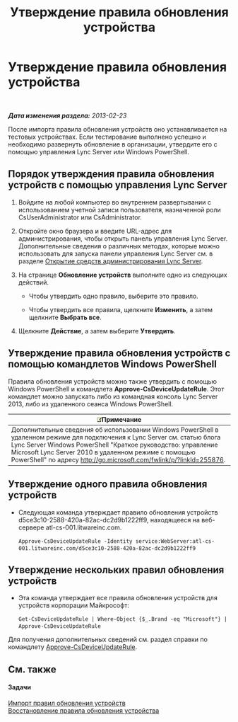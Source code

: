 ﻿---
title: Утверждение правила обновления устройства
TOCTitle: Утверждение правила обновления устройства
ms:assetid: 9dbb1c9a-be0f-4e13-9234-05501ab43ac5
ms:mtpsurl: https://technet.microsoft.com/ru-ru/library/JJ994053(v=OCS.15)
ms:contentKeyID: 52058282
ms.date: 05/19/2016
mtps_version: v=OCS.15
ms.translationtype: HT
---

# Утверждение правила обновления устройства

 

_**Дата изменения раздела:** 2013-02-23_

После импорта правила обновления устройств оно устанавливается на тестовых устройствах. Если тестирование выполнено успешно и необходимо развернуть обновление в организации, утвердите его с помощью управления Lync Server или Windows PowerShell.

## Порядок утверждения правила обновления устройств с помощью управления Lync Server

1.  Войдите на любой компьютер во внутреннем развертывании с использованием учетной записи пользователя, назначенной роли CsUserAdministrator или CsAdministrator.

2.  Откройте окно браузера и введите URL-адрес для администрирования, чтобы открыть панель управления Lync Server. Дополнительные сведения о различных методах, которые можно использовать для запуска панели управления Lync Server см. в разделе [Открытие средств администрирования Lync Server](lync-server-2013-open-lync-server-administrative-tools.md).

3.  На странице **Обновление устройств** выполните одно из следующих действий.
    
      - Чтобы утвердить одно правило, выберите это правило.
    
      - Чтобы утвердить все правила, щелкните **Изменить**, а затем щелкните **Выбрать все**.

4.  Щелкните **Действие**, а затем выберите **Утвердить**.

## Утверждение правила обновления устройств с помощью командлетов Windows PowerShell

Правила обновления устройств можно также утвердить с помощью Windows PowerShell и командлета **Approve-CsDeviceUpdateRule**. Этот командлет можно запускать либо из командная консоль Lync Server 2013, либо из удаленного сеанса Windows PowerShell.

<table>
<thead>
<tr class="header">
<th><img src="images/Gg398412.note(OCS.15).gif" title="note" alt="note" />Примечание</th>
</tr>
</thead>
<tbody>
<tr class="odd">
<td>Дополнительные сведения об использовании Windows PowerShell в удаленном режиме для подключения к Lync Server см. статью блога Lync Server Windows PowerShell &quot;Краткое руководство: управление Microsoft Lync Server 2010 в удаленном режиме с помощью PowerShell&quot; по адресу <a href="http://go.microsoft.com/fwlink/p/?linkid=255876">http://go.microsoft.com/fwlink/p/?linkId=255876</a>.</td>
</tr>
</tbody>
</table>


## Утверждение одного правила обновления устройств

  - Следующая команда утверждает правило обновления устройств d5ce3c10-2588-420a-82ac-dc2d9b1222ff9, находящееся на веб-сервере atl-cs-001.litwareinc.com.
    
        Approve-CsDeviceUpdateRule -Identity service:WebServer:atl-cs-001.litwareinc.com/d5ce3c10-2588-420a-82ac-dc2d9b1222ff9

## Утверждение нескольких правил обновления устройств

  - Эта команда утверждает все правила обновления устройств для устройств корпорации Майкрософт:
    
        Get-CsDeviceUpdateRule | Where-Object {$_.Brand -eq "Microsoft"} | Approve-CsDeviceUpdateRule

Для получения дополнительных сведений см. раздел справки по командлету [Approve-CsDeviceUpdateRule](approve-csdeviceupdaterule.md).

## См. также

#### Задачи

[Импорт правил обновления устройств](lync-server-2013-import-device-update-rules.md)  
[Восстановление правила обновления устройства](lync-server-2013-restore-a-device-update-rule.md)

